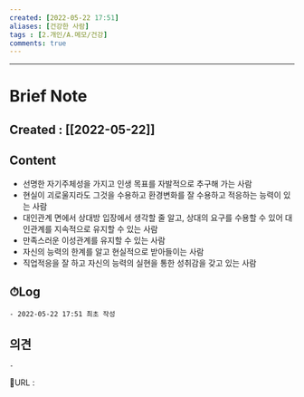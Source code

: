 ```yaml
---
created: [2022-05-22 17:51]
aliases: [건강한 사람]
tags : [2.개인/A.메모/건강]
comments: true
---
```


---
# Brief Note
## Created : [[2022-05-22]]
## Content
- 선명한 자기주체성을 가지고 인생 목표를 자발적으로 추구해 가는 사람
- 현실이 괴로울지라도 그것을 수용하고 환경변화를 잘 수용하고 적응하는 능력이 있는 사람
- 대인관계 면에서 상대방 입장에서 생각할 줄 알고, 상대의 요구를 수용할 수 있어 대인관계를 지속적으로 유지할 수 있는 사람
- 만족스러운 이성관계를 유지할 수 있는 사람
- 자신의 능력의 한계를 알고 현실적으로 받아들이는 사람
- 직업적응을 잘 하고 자신의 능력의 실현을 통한 성취감을 갖고 있는 사람

## ⏱Log
	- 2022-05-22 17:51 최초 작성

## 의견
	-


📙URL :